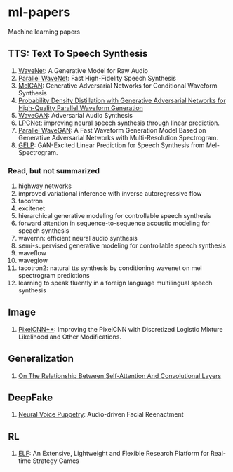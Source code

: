 # ml-papers
Machine learning papers

## TTS: Text To Speech Synthesis

1. [WaveNet](./tts/wavenet.md): A Generative Model for Raw Audio
2. [Parallel WaveNet](./tts/parallel_wavenet.md): Fast High-Fidelity Speech Synthesis
3. [MelGAN](./tts/melgan.md): Generative Adversarial Networks for Conditional Waveform Synthesis
4. [Probability Density Distillation with Generative Adversarial Networks for High-Quality Parallel Waveform Generation](./tts/probability_density_distillation_with_generative_adversarial_networks_for_high_quality_parallel_waveform_generation.md)
5. [WaveGAN](./tts/wavegan.md): Adversarial Audio Synthesis
6. [LPCNet](./tts/lpcnet.md): improving neural speech synthesis through linear prediction.
7. [Parallel WaveGAN](./tts/parallel_wavegan.md): A Fast Waveform Generation Model Based on Generative Adversarial Networks with Multi-Resolution Spectrogram.
8. [GELP](./tts/gelp.md): GAN-Excited Linear Prediction for Speech Synthesis from Mel-Spectrogram.

### Read, but not summarized
1. highway networks
2. improved variational inference with inverse autoregressive flow
3. tacotron
4. excitenet
5. hierarchical generative modeling for controllable speech synthesis
6. forward attention in sequence-to-sequence acoustic modeling for speach synthesis
7. wavernn: efficient neural audio synthesis
8. semi-supervised generative modeling for controllable speech synthesis
9. waveflow
10. waveglow
11. tacotron2: natural tts synthesis by conditioning wavenet on mel spectrogram predictions
12. learning to speak fluently in a foreign language multilingual speech synthesis

## Image

1. [PixelCNN++](./image/pixelcnnpp.md): Improving the PixelCNN with Discretized Logistic Mixture Likelihood and Other Modifications.

## Generalization

1. [On The Relationship Between Self-Attention And Convolutional Layers](./generalization/on_the_relationship_between_self_attention_and_convolutional_layers.md)

## DeepFake

1. [Neural Voice Puppetry](./deepfake/neural_voice_puppetry.md): Audio-driven Facial Reenactment

## RL

1. [ELF](./hspp/elf.md): An Extensive, Lightweight and Flexible Research Platform for Real-time Strategy Games